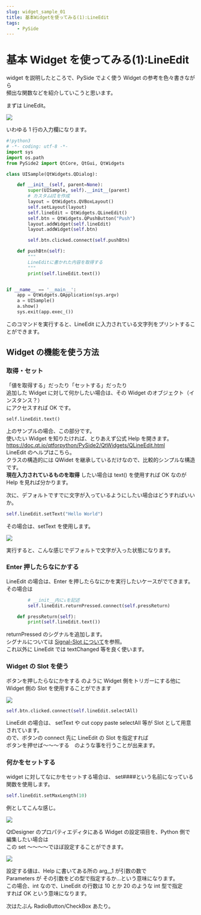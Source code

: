 ```yaml
---
slug: widget_sample_01
title: 基本Widgetを使ってみる(1):LineEdit
tags:
    - PySide
---
```


# 基本 Widget を使ってみる(1):LineEdit

widget を説明したところで、PySide でよく使う Widget の参考を色々書きながら  
頻出な関数などを紹介していこうと思います。

まずは LineEdit。

![](https://gyazo.com/f954cfa0ad20bf416f6a72155b58708b.png)

いわゆる 1 行の入力欄になります。

```python
#!python3
# -*- coding: utf-8 -*-
import sys
import os.path
from PySide2 import QtCore, QtGui, QtWidgets

class UISample(QtWidgets.QDialog):

    def __init__(self, parent=None):
        super(UISample, self).__init__(parent)
        # カスタムUIを作成
        layout = QtWidgets.QVBoxLayout()
        self.setLayout(layout)
        self.lineEdit = QtWidgets.QLineEdit()
        self.btn = QtWidgets.QPushButton("Push")
        layout.addWidget(self.lineEdit)
        layout.addWidget(self.btn)

        self.btn.clicked.connect(self.pushBtn)

    def pushBtn(self):
        """
        LineEditに書かれた内容を取得する
        """
        print(self.lineEdit.text())


if __name__ == '__main__':
    app = QtWidgets.QApplication(sys.argv)
    a = UISample()
    a.show()
    sys.exit(app.exec_())
```

このコマンドを実行すると、LineEdit に入力されている文字列をプリントすることができます。

## Widget の機能を使う方法

### 取得・セット

「値を取得する」だったり「セットする」だったり  
追加した Widget に対して何かしたい場合は、その Widget のオブジェクト（インスタンス？）  
にアクセスすれば OK です。

```
self.lineEdit.text()
```

上のサンプルの場合、この部分です。  
使いたい Widget を知りたければ、とりあえず公式 Help を開きます。  
https://doc.qt.io/qtforpython/PySide2/QtWidgets/QLineEdit.html  
LineEdit のヘルプはこちら。  
クラスの構造的には QWidet を継承しているだけなので、比較的シンプルな構造です。  
**現在入力されているものを取得** したい場合は text() を使用すれば OK なのが Help を見れば分かります。

次に、デフォルトですでに文字が入っているようにしたい場合はどうすればいいか。

```python
self.lineEdit.setText("Hello World")
```

その場合は、setText を使用します。

![](https://gyazo.com/00f817aa792826f89306399f24c94fd0.png)

実行すると、こんな感じでデフォルトで文字が入った状態になります。

### Enter 押したらなにかする

LineEdit の場合は、Enter を押したらなにかを実行したいケースがでてきます。  
その場合は

```python
        # __init__内に↓を記述
        self.lineEdit.returnPressed.connect(self.pressReturn)

    def pressReturn(self):
        print(self.lineEdit.text())
```

returnPressed のシグナルを追加します。  
シグナルについては [Signal-Slot について](signal_slot)を参照。  
これ以外に LineEdit では textChanged 等を良く使います。

### Widget の Slot を使う

ボタンを押したらなにかをする のように Widget 側をトリガーにする他に  
Widget 側の Slot を使用することができます

![](https://gyazo.com/eb3b6ec69fbee8ec25f8e5bb14dfd4be.gif)

```python
self.btn.clicked.connect(self.lineEdit.selectAll)
```

LineEdit の場合は、 setText や cut copy paste selectAll 等が Slot として用意されています。  
ので、ボタンの connect 先に LineEdit の Slot を指定すれば  
ボタンを押せば～～～する　のような事を行うことが出来ます。

### 何かをセットする

widget に対してなにかをセットする場合は、 set####という名前になっている  
関数を使用します。

```python
self.lineEdit.setMaxLength(10)
```

例としてこんな感じ。

![](https://gyazo.com/f779dd020bfae1f42cc4e1875b6dc039.png)

QtDesigner のプロパティエディタにある Widget の設定項目を、Python 側で編集したい場合は  
この set ～～～～でほぼ設定することができます。

![](https://gyazo.com/ecee7f511346b35bcbaf1e3d19d17f67.png)

設定する値は、Help に書いてある所の arg\_\_1 が引数の数で  
Parameters が その引数をどの型で指定するか...という意味になります。  
この場合、int なので、LineEdit の行数は 10 とか 20 のような int 型で指定  
すれば OK という意味になります。

次はたぶん RadioButton/CheckBox あたり。

